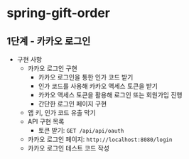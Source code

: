 # spring-gift-order

## 1단계 - 카카오 로그인
- 구현 사항
  - 카카오 로그인 구현
    - 카카오 로그인을 통한 인가 코드 받기
    - 인가 코드를 사용해 카카오 액세스 토큰을 받기
    - 카카오 액세스 토큰을 활용해 로그인 또는 회원가입 진행
    - 간단한 로그인 페이지 구현
  -  앱 키, 인가 코드 유출 막기
  - API 구현 목록
    - 토큰 받기: `GET /api/api/oauth`
  - 카카오 로그인 페이지: `http://localhost:8080/login`
  - 카카오 로그인 테스트 코드 작성